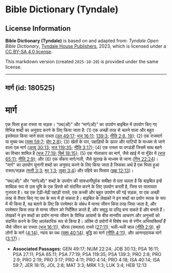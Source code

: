 # Bible Dictionary (Tyndale)

## License Information

**Bible Dictionary (Tyndale)** is based on and adapted from: _Tyndale Open Bible Dictionary_, [Tyndale House Publishers](https://tyndaleopenresources.com/), 2023, which is licensed under a [CC BY-SA 4.0 license](https://creativecommons.org/licenses/by-sa/4.0/legalcode.en).

This markdown version (created `2025-10-20`) is provided under the same license.



--------------------------------

## मार्ग (id: 180525)

मार्ग
=====

एक घिसा हुआ रास्ता या सड़क। “पथ(ओं)” और “मार्ग(ओं)” का उपयोग बाइबिल में उपयोग किए गए विभिन्न शब्दों का अनुवाद करने के लिए किया जाता है: (1\) एक अच्छी तरह से चलने वाला और बहुत इस्तेमाल किया जाने वाला रास्ता ([उत 49:17](https://ref.ly/Gen49:17); [भज 16:11](https://ref.ly/Ps16:11); [139:3](https://ref.ly/Ps139:3); [नीति 2:8, 19](https://ref.ly/Prov2:8)); (2\) एक राजमार्ग या मुख्य पथ ([यशा 59:7](https://ref.ly/Isa59:7); [योए 2:8](https://ref.ly/Joel2:8)); (3\) खेतों के पार, पहाड़ियों के ऊपर और घाटियों के माध्यम से जाने वाला एक मार्ग ([अय्यू 30:13](https://ref.ly/Job30:13); [भज 119:35](https://ref.ly/Ps119:35); [नीति 3:17](https://ref.ly/Prov3:17)); (4\) एक रास्ता या पगडंडी जिसमें साथ बहने का विचार शामिल है ([भज 77:19](https://ref.ly/Ps77:19); [यिर्म 18:15](https://ref.ly/Jer18:15)); (5\) एक गोलाकार का मार्ग, जैसे खाई में या मुँडेर में ([भज 65:11](https://ref.ly/Ps65:11); [नीति 2:9](https://ref.ly/Prov2:9)); और (6\) एक सँकरा मार्ग/गली, जैसे सुराख के माध्यम से जाना ([गिन 22:24](https://ref.ly/Num22:24))। "मार्ग" का उपयोग यूनानी शब्दों का अनुवाद करने के लिए किया जाता है जिसका अर्थ है एक घिसा हुआ रास्ता/सड़क ([मत्ती 3:3](https://ref.ly/Matt3:3); [मर 1:3](https://ref.ly/Mark1:3); [लूका 3:4](https://ref.ly/Luke3:4)) और पहिये का घिसाव ([इब्रा 12:13](https://ref.ly/Heb12:13))।

“पथ(ओं)” और “मार्ग(ओं)” शब्दों के उपयोग की सावधानीपूर्वक समीक्षा से पता चलता है कि बाइबिल इन्हें शाब्दिक रूप से उस भूमि के एक हिस्से को संदर्भित करने के लिए उपयोग करती है, जिस पर यातायात गुजरता है। यह एक टेढ़ी\-मेढ़ी पहाड़ी रास्ते, एक कच्ची और बहुत उपयोग की गई सड़क, या एक अच्छी तरह से तैयार किए गए पथ के रूप में हो सकता है। बाइबिल के लेखकों ने इन शब्दों का प्रयोग रूपक के रूप में भी किया है, यह बताने के लिए कि परमेश्वर के संबंध में मानव जीवन किस तरह जिया जाता है, और परमेश्वर किस तरह से मानव जीवन को निर्देशित करते हैं, और समृद्ध या दरिद्र बना सकते हैं और बनाते हैं। लेखकों ने इन शब्दों का प्रयोग मानव जीवन के विभिन्न आयामों के बीच मानवीय आचरण और अनुभवों को संदर्भित करने के लिए आलंकारिक रूप से किया है। अंतिम दो प्रयोगों में विशेष रूप से रंगीन अभिव्यक्तियाँ हैं जैसे जीवन का रास्ता ([भज 16:11](https://ref.ly/Ps16:11)), चौरस (समतल) रास्ते ([27:11](https://ref.ly/Ps27:11)), भली\-भली चाल ([नीति 2:9](https://ref.ly/Prov2:9)), बुरे लोगों के मार्ग ([4:14](https://ref.ly/Prov4:14)), न्याय का पथ ([यशा 40:14](https://ref.ly/Isa40:14)), बुद्धि का मार्ग ([नीति 4:11](https://ref.ly/Prov4:11)), और आनन्ददायक मार्ग ([3:17](https://ref.ly/Prov3:17))।

* **Associated Passages:** GEN 49:17; NUM 22:24; JOB 30:13; PSA 16:11; PSA 27:11; PSA 65:11; PSA 77:19; PSA 119:35; PSA 139:3; PRO 2:8; PRO 2:9; PRO 2:19; PRO 3:17; PRO 4:11; PRO 4:14; PRO 4:18; ISA 40:14; ISA 59:7; JER 18:15; JOL 2:8; MAT 3:3; MRK 1:3; LUK 3:4; HEB 12:13

